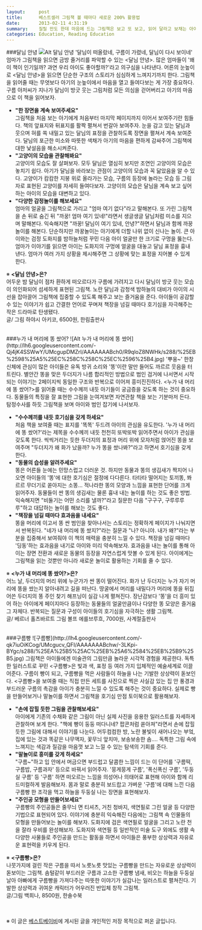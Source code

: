 ```yaml
---
layout:     post
title:      베스트셀러 그림책 볼 때마다 새로운 200% 활용법
date:       2013-02-11 4:31:19
summary:    질릴 만도 한데 마음에 드는 그림책은 보고 또 보고, 읽어 달라고 보채는 아이들. 너덜너덜해질 때까지 같은 그림책을 보려고 하는 이유는, 아이들은 볼 때마다 그림책이 새롭게 느껴지기 때문이다. 엄마는 지겹고 힘들더라도 포인트를 바꿔가며 읽어주는 게 중요하다. 아이가 매일 보는 그림책, 단계별로 색다르게 즐기는 비법.
categories: Education, Reading Education
---
```



###달님 안녕
![Alt 달님 안녕](http://lh6.googleusercontent.com/-Dqp3EobNK_M/UMcgutho7aI/AAAAAAABch4/N6Bku9zMsnQ/s288/%25EB%258B%25AC%25EB%258B%2598%25EC%2595%2588%25EB%2585%2595.jpg)
'달님이 떠올랐네, 구름이 가렸네, 달님이 다시 보이네' 엄마가 그림책을 읽으면 금방 줄거리를 파악할 수 있는 <달님 안녕>. 많은 엄마들이 '왜 이 책이 인기일까? 과연 우리 아이도 좋아할까?'라고 의구심을 나타낸다. 어른의 눈높이로 <달님 안녕>을 읽으면 단순한 구조의 스토리가 심심하게 느껴지기까지 한다. 그림책을 읽어줄 때는 무엇보다 아기의 눈높이에서 마음을 열고 들여다보는 게 가장 중요하다. 구름 아저씨가 지나가 달님이 방긋 웃는 그림처럼 모든 의심을 걷어버리고 아기의 마음으로 이 책을 읽어보자.

* <strong>"한 장면을 계속 보여주세요"</strong>        
그림책을 처음 보는 아기에게 처음부터 마지막 페이지까지 이어서 보여주기란 힘들다. 책의 앞표지와 뒤표지를 활짝 펼쳐서 번갈아 보여주자. 눈을 감고 있는 달님과 웃으며 혀를 쏙 내밀고 있는 달님의 표정을 관찰하도록 장면을 펼쳐서 계속 보여준다. 달님의 포근한 미소와 따뜻한 색채가 아기의 마음을 편하게 감싸주어 그림책에 대한 낯설음을 해소시켜준다.
* <strong>"고양이의 모습을 관찰해봐요"</strong>        
고양이의 모습도 잘 살펴보자. 모두 달님은 열심히 보지만 조연인 고양이의 모습은 놓치기 쉽다. 아기가 달님을 바라보는 관점이 고양이의 모습과 꼭 닮았음을 알 수 있다. 고양이가 캄캄한 지붕 위로 올라가는 모습, 구름의 등장에 놀라는 모습 등 그림자로 표현된 고양이를 자세히 들여다보자. 고양이의 모습은 달님을 계속 보고 싶어 하는 아이의 모습을 대변하고 있다.
* <strong>"다양한 감정놀이를 해보세요"</strong>        
엄마의 얼굴을 그림책으로 가리고 "엄마 여기 없다"라고 말해본다. 또 가린 그림책을 손 뒤로 숨긴 뒤 "까꿍! 엄마 여기 있네!"라면서 생글생글 달님처럼 미소를 지으며 말해본다. 익숙해지면 "까꿍! 달님이 여기 있네, 안녕?"하면서 달님과 함께 까꿍놀이를 해본다. 단순하지만 까꿍놀이는 아기에게 더할 나위 없이 신나는 놀이. 큰 아이와는 검정 도화지를 밤하늘처럼 꾸민 다음 아이 얼굴만 한 크기로 구멍을 뚫는다. 엄마가 이야기를 읽으면 아이는 도화지의 구멍에 얼굴을 대놓고 달님 표정을 흉내 낸다. 엄마가 여러 가지 상황을 제시해주면 그 상황에 맞는 표정을 지어볼 수 있게 한다.

※ <strong><달님 안녕>은?</strong>      
어두운 밤 달님이 점차 환하게 떠오르다가 구름에 가려지고 다시 달님이 방긋 웃는 모습이 의인화되어 섬세하게 표현된 그림책. 노란 달님과 감청색 밤하늘의 대비가 아이의 시선을 잡아끌어 그림책에 집중할 수 있도록 해주고 보는 즐거움을 준다. 아이들이 공감할 수 있는 이야기가 쉽고 간결한 언어로 꾸며져 책장을 넘길 때마다 호기심을 자극해주는 작은 드라마로 탄생됐다.    
글/ 그림 하야시 아키코, 6500원, 한림출판사

<br />
###누가 내 머리에 똥 쌌어?
![Alt 누가 내 머리에 똥 쌌어](http://lh6.googleusercontent.com/-Qj4jK4SSWwY/UMcgupDMZrI/AAAAAAABch0/R9qloZ8NWHk/s288/%25EB%2598%25A5%25EC%258C%258C%25EC%2596%25B4.jpg)
'뿌웅~' 한창 신체에 관심이 많은 아이들은 유독 방귀 소리와 '똥'이란 말만 들어도 까르르 웃음을 터트린다. 별안간 똥을 맞은 두더지가 나름 합리적인 방법으로 범인 검거에 나서면서 시작되는 이야기는 2페이지씩 동일한 구조와 반복으로 이어져 흥미진진하다. <누가 내 머리에 똥 쌌어?>를 읽어줄 때는 수수께끼 내듯 아기들이 궁금증을 갖도록 하는 것이 중요하다. 동물들의 특징을 잘 표현한 그림을 눈여겨보면 자연관찰 책을 보는 기분마저 든다. 탐정수사를 하듯 그림책을 보며 아이와 범인 잡기에 나서보자.

* <strong>"수수께끼를 내듯 호기심을 갖게 하세요"</strong>        
처음 책을 보여줄 때는 표지를 '똑똑' 두드려 아이의 관심을 유도한다. '누가 내 머리에 똥 쌌어?'라는 제목을 수수께끼 내듯 천천히 또박또박 읽어주면서 아이가 관심을 갖도록 한다. 씩씩거리는 듯한 두더지의 표정과 머리 위에 모자처럼 얹어진 똥을 보여주며 "두더지가 왜 화가 났을까? 누가 똥을 쌌나봐?"라고 하면서 호기심을 갖게 한다.
* <strong>"동물의 습성을 알려주세요"</strong>        
똥은 어른들 눈에는 민망스럽고 더러운 것. 하지만 동물과 똥의 생김새가 짝지어 나오면 아이들의 '똥'에 대한 호기심은 절정에 다다른다. 타타타 떨어지는 토끼똥, 쫘르르 무더기로 쏟아지는 소똥… 적나라한 똥의 모양과 느낌을 표현한 단어를 크게 읽어주자. 동물들이 싼 똥의 생김새는 물론 흉내 내는 놀이를 하는 것도 좋은 방법. 익숙해지면 "비둘기는 어떤 소리를 낼까?"라고 질문한 다음 "구구구, 구루루루루"하고 대답하는 놀이를 해보는 것도 좋다.
* <strong>"책장을 넘길 때마다 효과음을 내세요"</strong>        
똥을 머리에 이고서 똥 싼 범인을 찾아나서는 스토리는 정확하게 페이지가 나눠지면서 반복된다. "네가 내 머리에 똥 쌌지?"라는 질문과 "나? 아니야. 내가 왜?"라는 부분을 집중해서 보여줘야 이 책의 매력을 충분히 느낄 수 있다. 책장을 넘길 때마다 '딩동'하는 효과음을 내기로 아이와 미리 약속해보자. 효과음을 내는 놀이를 통해 아이는 장면 전환과 새로운 동물의 등장을 자연스럽게 맛볼 수 있게 된다. 아이에게는 그림책을 읽는 것뿐만 아니라 새로운 놀이로 활용하는 기회를 줄 수 있다.

※ <strong><누가 내 머리에 똥 쌌어?>은?</strong>    
어느 날, 두더지의 머리 위에 누군가가 싼 똥이 떨어진다. 화가 난 두더지는 누가 자기 머리에 똥을 쌌는지 알아내려고 길을 떠난다. 땅굴에서 머리를 내밀다가 머리에 똥을 뒤집어쓴 두더지의 똥 주인 찾기 해프닝이 실감 나게 펼쳐진다. 장난감보다 '똥'을 더 흥미 있어 하는 아이에게 페이지마다 등장하는 동물들의 얼굴만큼이나 다양한 똥 모양은 즐거움 그 자체다. 반복되는 질문과 구성이 아이들의 호기심을 자극하는 생활 그림책.        
글/ 베르너 홀츠바르트 그림 볼프 에를브루흐, 7000원, 사계절출판사	

<br />
###구름빵
![구름빵](http://lh4.googleusercontent.com/-qk7iuOiKCog/UMcgucv_QFI/AAAAAAABchw/-3LKpi-BYgc/s288/%25EA%25B5%25AC%25EB%25A6%2584%25EB%25B9%25B5.jpg)
그림책은 아이들에겐 미술관의 그림만큼 놀라운 시각적 경험을 제공한다. 독특한 일러스트로 꾸민 <구름빵>은 빛과 색, 표정 등 여러 가지 입체적인 예술세계로 이끌어준다. 구름이 빵이 되고, 구름빵을 먹은 사람들이 하늘을 나는 기발한 상상력이 돋보인다. <구름빵>을 보여줄 때는 직접 만든 세트를 사진으로 찍은 사실감 있는 집 안 풍경과 부드러운 구름의 촉감을 아이가 충분히 느낄 수 있도록 해주는 것이 중요하다. 실제로 빵을 만들어보거나 말놀이를 하면서 그림책을 호기심 만점 토이북으로 활용해보자.

* <strong>"손에 잡힐 듯한 그림을 관찰해보세요"</strong>        
아이에게 기존의 수채화 같은 그림이 아닌 실제 사진을 응용한 일러스트를 자세하게 관찰하며 보게 한다. "책에 빵이 둥둥 떠다니네? 팝콘처럼 쏟아져"라면서 손에 잡힐 듯한 그림에 대해서 이야기를 나눈다. 어두컴컴한 방, 노란 불빛이 새어나오는 부엌, 집에 있는 것과 똑같은 나무액자, 꽃무늬 앞치마, 보송보송한 솜…. 독특한 그림 속에 느껴지는 색감과 질감을 마음껏 보고 느낄 수 있는 탐색의 기회를 준다.
* <strong>"말놀이로 흥미를 갖게 하세요"</strong>        
"구름~"하고 입 안에서 머금으면 부드럽고 달콤한 느낌이 드는 이 단어를 '구름떡, 구름밥, 구름과자' 등으로 바꿔서 읽어주자. '뭉게뭉게 구름', '폭신폭신 구름', '두둥실 구름' 등 '구름' 하면 떠오르는 느낌을 의성어나 의태어로 표현해 아이와 함께 리드미컬하게 발음해보자. 몸과 말로 충분히 보드랍고 가벼운 '구름'에 대해 느낀 다음 구름빵 한 조각을 먹고 하늘을 두둥실 나는 장면을 표현해보자.
* <strong>"주인공 모형을 만들어보세요"</strong>        
구름빵의 주인공들은 줄무늬 면 티셔츠, 거친 청바지, 색연필로 그린 얼굴 등 다양한 기법으로 표현되어 있다. 이야기에 충분히 익숙해진 다음에는 그림책 속 인물들의 모형을 만들어보는 놀이를 해보자. 도화지에 검은 색연필로 얼굴을 그리고 노란 천을 잘라 우비를 완성해보자. 도화지와 색연필 등 일반적인 미술 도구 외에도 생활 속 다양한 사물들로 주인공을 만드는 활동을 하면서 아이들은 풍부한 상상력과 자유로운 표현력을 키우게 된다.

※ <strong><구름빵>은?</strong>      
나뭇가지에 걸린 작은 구름을 따서 노릇노릇 맛있는 구름빵을 만드는 자유로운 상상력이 돋보이는 그림책. 솜털같이 부드러운 구름과 고소한 구름빵 냄새, 비오는 하늘을 두둥실 날아 아빠에게 구름빵을 가져다주는 따뜻한 이야기가 실감나는 일러스트로 펼쳐진다. 기발한 상상력과 귀여운 캐릭터가 어우러진 반입체 창작 그림책.        
글/그림 백희나, 8500원, 한솔수북


<br /><br />
※ 이 글은 [베스트베이비](http://www.ibestbaby.co.kr)에 게시된 글을 개인적인 저장 목적으로 퍼온 글입니다.